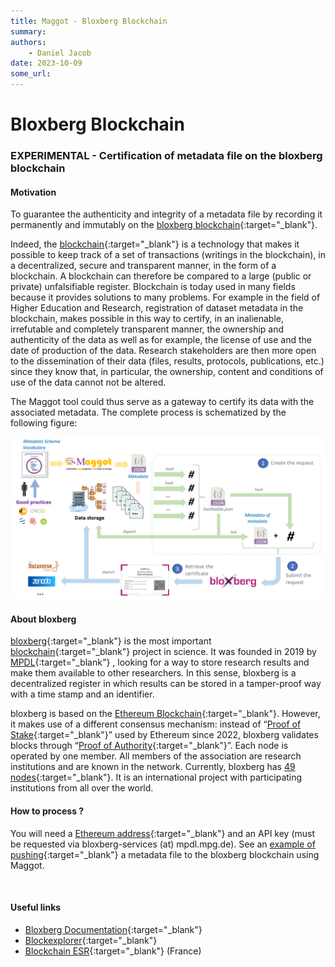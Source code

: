 ```yaml
---
title: Maggot - Bloxberg Blockchain
summary: 
authors:
    - Daniel Jacob
date: 2023-10-09
some_url:
---
```


# Bloxberg Blockchain

<style>.md-typeset h1 {display: none;} .md-nav__item {font-size: medium}</style>

###  EXPERIMENTAL - Certification of metadata file on the bloxberg blockchain

#### Motivation

To guarantee the authenticity and integrity of a metadata file by recording it permanently and immutably on the [bloxberg blockchain][1]{:target="_blank"}.

Indeed, the [blockchain][2]{:target="_blank"} is a technology that makes it possible to keep track of a set of transactions (writings in the blockchain), in a decentralized, secure and transparent manner, in the form of a blockchain. A blockchain can therefore be compared to a large (public or private) unfalsifiable register. Blockchain is today used in many fields because it provides solutions to many problems. For example in the field of Higher Education and Research, registration of dataset metadata in the blockchain, makes possible in this way to certify, in an inalienable, irrefutable and completely transparent manner, the ownership and authenticity of the data as well as for example, the license of use and the date of production of the data. Research stakeholders are then more open to the dissemination of their data (files, results, protocols, publications, etc.) since they know that, in particular, the ownership, content and conditions of use of the data cannot not be altered.

The Maggot tool could thus serve as a gateway to certify its data with the associated metadata. The complete process is schematized by the following figure:

<center>
<a href="../images/maggot_bloxberg.png" data-lightbox="fig0"><img src="../images/maggot_bloxberg.png" width="800px"></a>
</center>

#### About bloxberg

[bloxberg][1]{:target="_blank"} is the most important [blockchain][2]{:target="_blank"} project in science. It was founded in 2019 by [MPDL][4]{:target="_blank"} , looking for a way to store research results and make them available to other researchers. In this sense, bloxberg is a decentralized register in which results can be stored in a tamper-proof way with a time stamp and an identifier.

bloxberg is based on the [Ethereum Blockchain][3]{:target="_blank"}. However, it makes use of a different consensus mechanism: instead of “[Proof of Stake][9]{:target="_blank"}” used by Ethereum since 2022, bloxberg validates blocks through “[Proof of Authority][10]{:target="_blank"}”. Each node is operated by one member. All members of the association are research institutions and are known in the network.  Currently, bloxberg has [49 nodes][12]{:target="_blank"}. It is an international project with participating institutions from all over the world.

#### How to process ?

You will need a [Ethereum address][5]{:target="_blank"} and an API key (must be requested via bloxberg-services (at) mpdl.mpg.de). See an [example of pushing][11]{:target="_blank"} a metadata file to the bloxberg blockchain using Maggot.

<br>

#### Useful links

* [Bloxberg Documentation][6]{:target="_blank"}
* [Blockexplorer][8]{:target="_blank"}
* [Blockchain ESR][7]{:target="_blank"} (France)

<br><br><br>


[1]: https://bloxberg.org/
[2]: https://en.wikipedia.org/wiki/Blockchain
[3]: https://en.wikipedia.org/wiki/Ethereum
[4]: https://www.mpdl.mpg.de/en/
[5]: https://info.etherscan.com/what-is-an-ethereum-address/
[6]: https://bloxberg.org/developers-hut/documentation/
[7]: https://forgemia.inra.fr/cedric.goby/blockchain-esr
[8]: https://blockexplorer.bloxberg.org/
[9]: https://en.wikipedia.org/wiki/Proof_of_stake
[10]: https://en.wikipedia.org/wiki/Proof_of_authority
[11]: https://inrae.github.io/pgd-mmdt/pdf/MAGGOT_Tests_Push_bloxberg_Nov2023.pdf?download=false
[12]: https://bloxberg.org/organization/